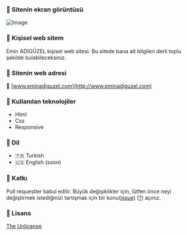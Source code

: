 ### :pushpin: Sitenin ekran görüntüsü
![Image](https://i.hizliresim.com/sfrkelk.jpg)

### :pushpin: Kişisel web sitem
Emin ADIGÜZEL kişisel web sitesi.
Bu sitede bana ait bilgileri derli toplu şekilde bulabileceksiniz.

### :pushpin: Sitenin web adresi
 :rocket: [www.eminadiguzel.com](http://www.eminadiguzel.com)  
 
### :pushpin: Kullanılan teknolojiler
* Html
* Css
* Responsive

### :pushpin: Dil
* :tr: Turkish
* :us: English (soon)

### :pushpin: Katkı
Pull requestler kabul edilir. Büyük değişiklikler için, lütfen önce neyi değiştirmek istediğinizi tartışmak için bir konu([issue](https://github.com/emin45/Kisisel-web-sitem/issues)) ([?](https://www.google.com/search?q=github%27ta+projelere+nas%C4%B1l+katk%C4%B1+yap%C4%B1l%C4%B1r%3F&client=firefox-b-d&sxsrf=APq-WBvfTTuA7XGaP1YHDx8qrXI4D04ftg%3A1646113984418&ei=wLQdYrTfGOaHxc8PsJyygAk&ved=0ahUKEwi0v7O6nKT2AhXmQ_EDHTCODJAQ4dUDCA0&uact=5&oq=github%27ta+projelere+nas%C4%B1l+katk%C4%B1+yap%C4%B1l%C4%B1r%3F&gs_lcp=Cgdnd3Mtd2l6EAMyBwgjELACECc6BwgAEEcQsANKBAhBGABKBAhGGABQgwxYgwxgjA9oAXABeACAAfEBiAHxAZIBAzItMZgBAKABAcgBCMABAQ&sclient=gws-wiz)) açınız.



### :pushpin: Lisans
[The Unlicense](https://choosealicense.com/licenses/unlicense/)
